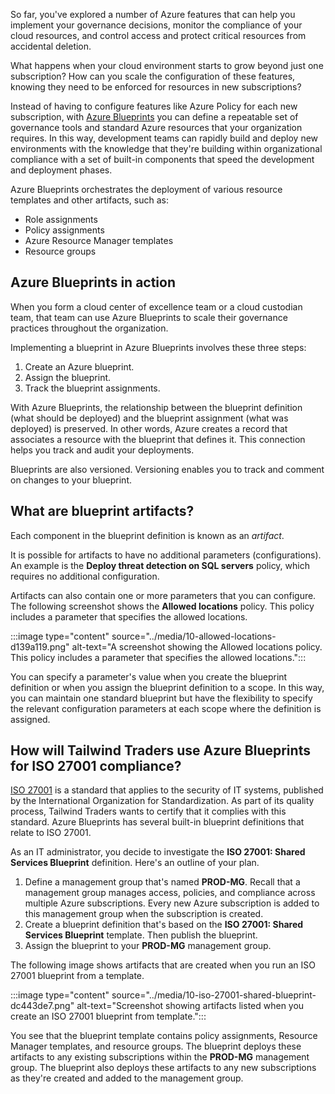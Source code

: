 So far, you've explored a number of Azure features that can help you implement your governance decisions, monitor the compliance of your cloud resources, and control access and protect critical resources from accidental deletion.

What happens when your cloud environment starts to grow beyond just one subscription? How can you scale the configuration of these features, knowing they need to be enforced for resources in new subscriptions?

Instead of having to configure features like Azure Policy for each new subscription, with [Azure Blueprints](https://azure.microsoft.com/services/blueprints?azure-portal=true) you can define a repeatable set of governance tools and standard Azure resources that your organization requires. In this way, development teams can rapidly build and deploy new environments with the knowledge that they're building within organizational compliance with a set of built-in components that speed the development and deployment phases.

Azure Blueprints orchestrates the deployment of various resource templates and other artifacts, such as:

 -  Role assignments
 -  Policy assignments
 -  Azure Resource Manager templates
 -  Resource groups

## Azure Blueprints in action

When you form a cloud center of excellence team or a cloud custodian team, that team can use Azure Blueprints to scale their governance practices throughout the organization.

Implementing a blueprint in Azure Blueprints involves these three steps:

1.  Create an Azure blueprint.
2.  Assign the blueprint.
3.  Track the blueprint assignments.

With Azure Blueprints, the relationship between the blueprint definition (what should be deployed) and the blueprint assignment (what was deployed) is preserved. In other words, Azure creates a record that associates a resource with the blueprint that defines it. This connection helps you track and audit your deployments.

Blueprints are also versioned. Versioning enables you to track and comment on changes to your blueprint.

## What are blueprint artifacts?

Each component in the blueprint definition is known as an *artifact*.

It is possible for artifacts to have no additional parameters (configurations). An example is the **Deploy threat detection on SQL servers** policy, which requires no additional configuration.

Artifacts can also contain one or more parameters that you can configure. The following screenshot shows the **Allowed locations** policy. This policy includes a parameter that specifies the allowed locations.

:::image type="content" source="../media/10-allowed-locations-d139a119.png" alt-text="A screenshot showing the Allowed locations policy. This policy includes a parameter that specifies the allowed locations.":::


You can specify a parameter's value when you create the blueprint definition or when you assign the blueprint definition to a scope. In this way, you can maintain one standard blueprint but have the flexibility to specify the relevant configuration parameters at each scope where the definition is assigned.

## How will Tailwind Traders use Azure Blueprints for ISO 27001 compliance?

[ISO 27001](https://www.iso.org/isoiec-27001-information-security.html?azure-portal=true) is a standard that applies to the security of IT systems, published by the International Organization for Standardization. As part of its quality process, Tailwind Traders wants to certify that it complies with this standard. Azure Blueprints has several built-in blueprint definitions that relate to ISO 27001.

As an IT administrator, you decide to investigate the **ISO 27001: Shared Services Blueprint** definition. Here's an outline of your plan.

1.  Define a management group that's named **PROD-MG**. Recall that a management group manages access, policies, and compliance across multiple Azure subscriptions. Every new Azure subscription is added to this management group when the subscription is created.
2.  Create a blueprint definition that's based on the **ISO 27001: Shared Services Blueprint** template. Then publish the blueprint.
3.  Assign the blueprint to your **PROD-MG** management group.

The following image shows artifacts that are created when you run an ISO 27001 blueprint from a template.

:::image type="content" source="../media/10-iso-27001-shared-blueprint-dc443de7.png" alt-text="Screenshot showing artifacts listed when you create an ISO 27001 blueprint from template.":::


You see that the blueprint template contains policy assignments, Resource Manager templates, and resource groups. The blueprint deploys these artifacts to any existing subscriptions within the **PROD-MG** management group. The blueprint also deploys these artifacts to any new subscriptions as they're created and added to the management group.
